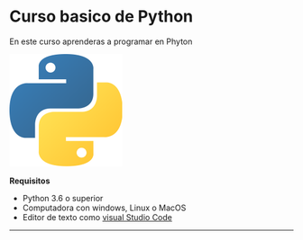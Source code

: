 # Curso basico de Python

En este curso aprenderas a programar en 
Phyton 

![Logo de Python](https://github.com/AlanGarciaQ/curso-basico-python/blob/main/imagenes/Logo-python.png)

**Requisitos**
- Python 3.6 o superior
- Computadora con windows, Linux o MacOS
- Editor de texto como [visual Studio Code](https://code.visualstudio.com/)

--------------------------------------------------

